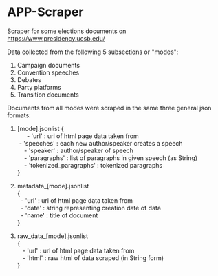 # APP-Scraper

Scraper for some elections documents on https://www.presidency.ucsb.edu/

Data collected from the following 5 subsections or "modes":
1. Campaign documents
2. Convention speeches
3. Debates
4. Party platforms
5. Transition documents

Documents from all modes were scraped in the same three general json formats:  

1. [mode].jsonlist
  {   
   &emsp;  - 'url' : url of html page data taken from  
     - 'speeches' : each new author/speaker creates a speech   
             - 'speaker' : author/speaker of speech  
             - 'paragraphs' : list of paragraphs in given speech (as String)  
             - 'tokenized_paragraphs' : tokenized paragraphs   
  }   
 
 2. metadata_[mode].jsonlist   
  {   
      - 'url' : url of html page data taken from   
      - 'date' : string representing creation date of data   
      - 'name' : title of document   
  }   
 
 3. raw_data_[mode].jsonlist   
  {  
      - 'url' : url of html page data taken from  
      - 'html' : raw html of data scraped (in String form)  
  }  
  
  
  
  
    
